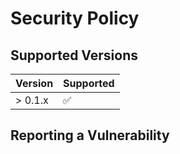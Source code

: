 # Security Policy

## Supported Versions

| Version | Supported          |
| ------- | ------------------ |
| > 0.1.x   | :white_check_mark: |

## Reporting a Vulnerability

